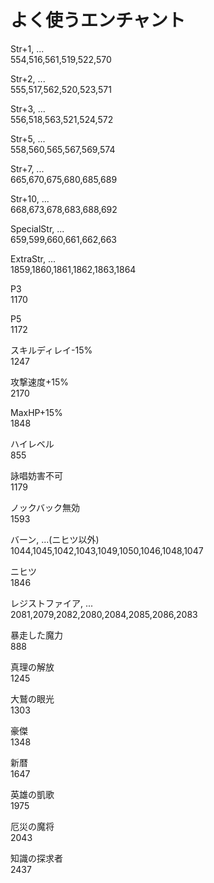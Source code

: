 
# よく使うエンチャント

Str+1, ...<br>
554,516,561,519,522,570

Str+2, ...<br>
555,517,562,520,523,571

Str+3, ...<br>
556,518,563,521,524,572

Str+5, ...<br>
558,560,565,567,569,574

Str+7, ...<br>
665,670,675,680,685,689

Str+10, ...<br>
668,673,678,683,688,692

SpecialStr, ...<br>
659,599,660,661,662,663

ExtraStr, ...<br>
1859,1860,1861,1862,1863,1864

P3<br>
1170

P5<br>
1172

スキルディレイ-15%<br>
1247

攻撃速度+15%<br>
2170

MaxHP+15%<br>
1848

ハイレベル<br>
855

詠唱妨害不可<br>
1179

ノックバック無効<br>
1593

バーン, ...(ニヒツ以外)<br>
1044,1045,1042,1043,1049,1050,1046,1048,1047

ニヒツ<br>
1846

レジストファイア, ...<br>
2081,2079,2082,2080,2084,2085,2086,2083




暴走した魔力<br>
888

真理の解放<br>
1245

大鷲の眼光<br>
1303

豪傑<br>
1348


新暦<br>
1647

英雄の凱歌<br>
1975

厄災の魔将<br>
2043

知識の探求者<br>
2437
